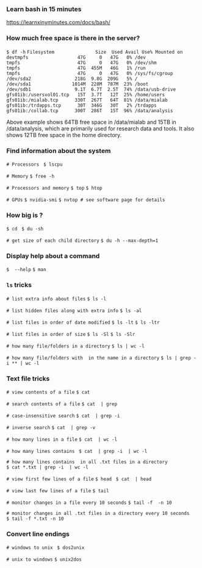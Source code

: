 ### Learn bash in 15 minutes

<https://learnxinyminutes.com/docs/bash/>

### How much free space is there in the server?

`$ df -h`
`Filesystem               Size  Used Avail Use% Mounted on`
`devtmpfs                  47G     0   47G   0% /dev`
`tmpfs                     47G     0   47G   0% /dev/shm`
`tmpfs                     47G  455M   46G   1% /run`
`tmpfs                     47G     0   47G   0% /sys/fs/cgroup`
`/dev/sda2                218G  9.8G  209G   5% /`
`/dev/sda1               1014M  228M  787M  23% /boot`
`/dev/sdb1                9.1T  6.7T  2.5T  74% /data/usb-drive`
`gfs01ib:/usersvol01.tcp   15T  3.7T   12T  25% /home/users`
`gfs01ib:/mialab.tcp      330T  267T   64T  81% /data/mialab`
`gfs01ib:/trdapps.tcp      30T  346G   30T   2% /trdapps`
`gfs01ib:/collab.tcp      300T  286T   15T  96% /data/analysis`

Above example shows 64TB free space in /data/mialab and 15TB in
/data/analysis, which are primarily used for research data and tools. It
also shows 12TB free space in the home directory.

### Find information about the system

`# Processors `
`$ lscpu`

`# Memory`
`$ free -h`

`# Processors and memory`
`$ top`
`$ htop`

`# GPUs`
`$ nvidia-smi`
`$ nvtop # see software page for details`

### How big is <some directory>?

`$ cd `<some directory>
`$ du -sh`

`# get size of each child directory`
`$ du -h --max-depth=1`

### Display help about a command

`$ `<command>` --help`
`$ man `<command>

### `ls` tricks

`# list extra info about files`
`$ ls -l`

`# list hidden files along with extra info`
`$ ls -al`

`# list files in order of date modified`
`$ ls -lt`
`$ ls -ltr`

`# list files in order of size`
`$ ls -Sl`
`$ ls -Slr`

`# how many file/folders in a directory`
`$ ls | wc -l`

`# how many file/folders with `<something>` in the name in a directory`
`$ ls | grep -i *`<something>`* | wc -l`

### Text file tricks

`# view contents of a file`
`$ cat `<filename>

`# search contents of a file`
`$ cat `<filename>` | grep `<something>

`# case-insensitive search`
`$ cat `<filename>` | grep -i `<something>

`# inverse search`
`$ cat `<filename>` | grep -v `<something>

`# how many lines in a file`
`$ cat `<filename>` | wc -l`

`# how many lines contains `<something>
`$ cat `<filename>` | grep -i `<something>` | wc -l`

`# how many lines contains `<something>` in all .txt files in a directory`
`$ cat *.txt | grep -i `<something>` | wc -l`

`# view first few lines of a file`
`$ head `<filename>
`$ cat `<filename>` | head`

`# view last few lines of a file`
`$ tail `<filename>

`# monitor changes in a file every 10 seconds`
`$ tail -f `<filename>` -n 10`

`# monitor changes in all .txt files in a directory every 10 seconds`
`$ tail -f *.txt -n 10`

### Convert line endings

`# windows to unix `
`$ dos2unix `<filename>

`# unix to windows`
`$ unix2dos `<filename>